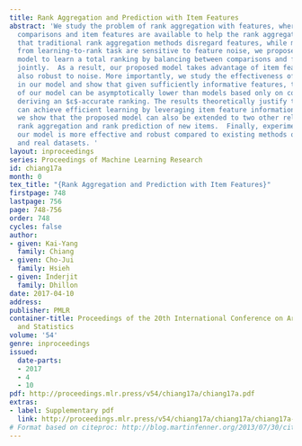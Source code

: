 ```yaml
---
title: Rank Aggregation and Prediction with Item Features
abstract: 'We study the problem of rank aggregation with features, where both pairwise
  comparisons and item features are available to help the rank aggregation task.  Observing
  that traditional rank aggregation methods disregard features, while models adapted
  from learning-to-rank task are sensitive to feature noise, we propose a general
  model to learn a total ranking by balancing between comparisons and feature information
  jointly.  As a result, our proposed model takes advantage of item features and is
  also robust to noise. More importantly, we study the effectiveness of item features
  in our model and show that given sufficiently informative features, the sample complexity
  of our model can be asymptotically lower than models based only on comparisons for
  deriving an $ε$-accurate ranking. The results theoretically justify that our model
  can achieve efficient learning by leveraging item feature information.  In addition,
  we show that the proposed model can also be extended to two other related problems—online
  rank aggregation and rank prediction of new items.  Finally, experiments show that
  our model is more effective and robust compared to existing methods on both synthetic
  and real datasets. '
layout: inproceedings
series: Proceedings of Machine Learning Research
id: chiang17a
month: 0
tex_title: "{Rank Aggregation and Prediction with Item Features}"
firstpage: 748
lastpage: 756
page: 748-756
order: 748
cycles: false
author:
- given: Kai-Yang
  family: Chiang
- given: Cho-Jui
  family: Hsieh
- given: Inderjit
  family: Dhillon
date: 2017-04-10
address: 
publisher: PMLR
container-title: Proceedings of the 20th International Conference on Artificial Intelligence
  and Statistics
volume: '54'
genre: inproceedings
issued:
  date-parts:
  - 2017
  - 4
  - 10
pdf: http://proceedings.mlr.press/v54/chiang17a/chiang17a.pdf
extras:
- label: Supplementary pdf
  link: http://proceedings.mlr.press/v54/chiang17a/chiang17a/chiang17a-supp.pdf
# Format based on citeproc: http://blog.martinfenner.org/2013/07/30/citeproc-yaml-for-bibliographies/
---
```

